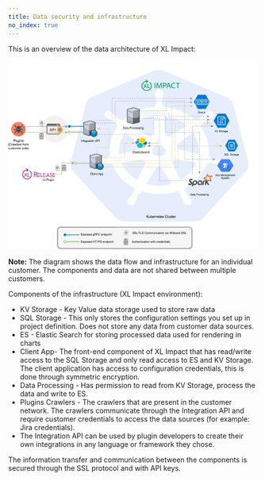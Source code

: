 ```yaml
---
title: Data security and infrastructure
no_index: true
---
```


This is an overview of the data architecture of XL Impact:

![image](../images/security-diagram-cloud-agnostic.jpg)

**Note:** The diagram shows the data flow and infrastructure for an individual customer. The components and data are not shared between multiple customers.

Components of the infrastructure (XL Impact environment):

* KV Storage - Key Value data storage used to store raw data  
* SQL Storage - This only stores the configuration settings you set up in project definition. Does not store any data from customer data sources.
* ES - Elastic Search for storing processed data used for rendering in charts
* Client App- The front-end component of XL Impact that has read/write access to the SQL Storage and only read access to ES and KV Storage. The client application has access to configuration credentials, this is done through symmetric encryption.
* Data Processing - Has permission to read from KV Storage, process the data and write to ES.
* Plugins Crawlers - The crawlers that are present in the customer network. The crawlers communicate through the Integration API and require customer credentials to access the data sources (for example: Jira credentials).
* The Integration API can be used by plugin developers to create their own integrations in any language or framework they chose.

The information transfer and communication between the components is secured through the SSL protocol and with API keys.
